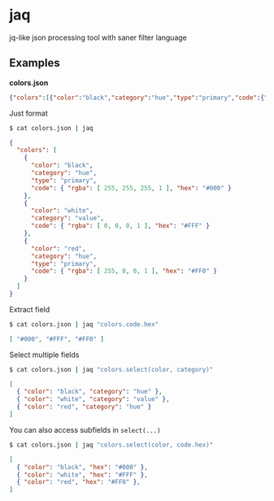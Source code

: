 # jaq

jq-like json processing tool with saner filter language

## Examples

**colors.json**
```json
{"colors":[{"color":"black","category":"hue","type":"primary","code":{"rgba":[255,255,255,1],"hex":"#000"}},{"color":"white","category":"value","code":{"rgba":[0,0,0,1],"hex":"#FFF"}},{"color":"red","category":"hue","type":"primary","code":{"rgba":[255,0,0,1],"hex":"#FF0"}}]}
```

Just format
```bash
$ cat colors.json | jaq
```
```json
{
  "colors": [
    {
      "color": "black",
      "category": "hue",
      "type": "primary",
      "code": { "rgba": [ 255, 255, 255, 1 ], "hex": "#000" }
    },
    {
      "color": "white",
      "category": "value",
      "code": { "rgba": [ 0, 0, 0, 1 ], "hex": "#FFF" }
    },
    {
      "color": "red",
      "category": "hue",
      "type": "primary",
      "code": { "rgba": [ 255, 0, 0, 1 ], "hex": "#FF0" }
    }
  ]
}
```

Extract field
```bash
$ cat colors.json | jaq "colors.code.hex"
```
```json
[ "#000", "#FFF", "#FF0" ]
```

Select multiple fields
```bash
$ cat colors.json | jaq "colors.select(color, category)"
```
```json
[
  { "color": "black", "category": "hue" },
  { "color": "white", "category": "value" },
  { "color": "red", "category": "hue" }
]
```

You can also access subfields in `select(...)`
```bash
$ cat colors.json | jaq "colors.select(color, code.hex)"
```
```json
[
  { "color": "black", "hex": "#000" },
  { "color": "white", "hex": "#FFF" },
  { "color": "red", "hex": "#FF0" },
]
```
